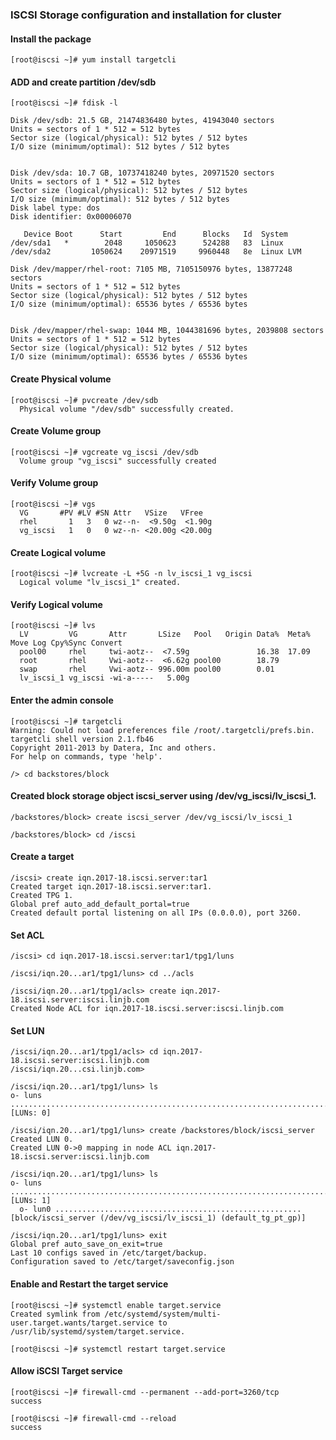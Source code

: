 ### ISCSI Storage configuration and installation for cluster

#### Install the package

    [root@iscsi ~]# yum install targetcli

#### ADD and create partition /dev/sdb

    [root@iscsi ~]# fdisk -l

    Disk /dev/sdb: 21.5 GB, 21474836480 bytes, 41943040 sectors
    Units = sectors of 1 * 512 = 512 bytes
    Sector size (logical/physical): 512 bytes / 512 bytes
    I/O size (minimum/optimal): 512 bytes / 512 bytes


    Disk /dev/sda: 10.7 GB, 10737418240 bytes, 20971520 sectors
    Units = sectors of 1 * 512 = 512 bytes
    Sector size (logical/physical): 512 bytes / 512 bytes
    I/O size (minimum/optimal): 512 bytes / 512 bytes
    Disk label type: dos
    Disk identifier: 0x00006070

       Device Boot      Start         End      Blocks   Id  System
    /dev/sda1   *        2048     1050623      524288   83  Linux
    /dev/sda2         1050624    20971519     9960448   8e  Linux LVM

    Disk /dev/mapper/rhel-root: 7105 MB, 7105150976 bytes, 13877248 sectors
    Units = sectors of 1 * 512 = 512 bytes
    Sector size (logical/physical): 512 bytes / 512 bytes
    I/O size (minimum/optimal): 65536 bytes / 65536 bytes


    Disk /dev/mapper/rhel-swap: 1044 MB, 1044381696 bytes, 2039808 sectors
    Units = sectors of 1 * 512 = 512 bytes
    Sector size (logical/physical): 512 bytes / 512 bytes
    I/O size (minimum/optimal): 65536 bytes / 65536 bytes

#### Create Physical volume

    [root@iscsi ~]# pvcreate /dev/sdb
      Physical volume "/dev/sdb" successfully created.

#### Create Volume group 

    [root@iscsi ~]# vgcreate vg_iscsi /dev/sdb
      Volume group "vg_iscsi" successfully created

#### Verify  Volume group

    [root@iscsi ~]# vgs
      VG       #PV #LV #SN Attr   VSize   VFree  
      rhel       1   3   0 wz--n-  <9.50g  <1.90g
      vg_iscsi   1   0   0 wz--n- <20.00g <20.00g

#### Create Logical volume

    [root@iscsi ~]# lvcreate -L +5G -n lv_iscsi_1 vg_iscsi
      Logical volume "lv_iscsi_1" created.

#### Verify Logical volume

    [root@iscsi ~]# lvs
      LV         VG       Attr       LSize   Pool   Origin Data%  Meta%  Move Log Cpy%Sync Convert
      pool00     rhel     twi-aotz--  <7.59g               16.38  17.09                           
      root       rhel     Vwi-aotz--  <6.62g pool00        18.79                                  
      swap       rhel     Vwi-aotz-- 996.00m pool00        0.01                                   
      lv_iscsi_1 vg_iscsi -wi-a-----   5.00g  

#### Enter the admin console

    [root@iscsi ~]# targetcli 
    Warning: Could not load preferences file /root/.targetcli/prefs.bin.
    targetcli shell version 2.1.fb46
    Copyright 2011-2013 by Datera, Inc and others.
    For help on commands, type 'help'.

    /> cd backstores/block 

#### Created block storage object iscsi_server using /dev/vg_iscsi/lv_iscsi_1.

    /backstores/block> create iscsi_server /dev/vg_iscsi/lv_iscsi_1

    /backstores/block> cd /iscsi 

#### Create a target

    /iscsi> create iqn.2017-18.iscsi.server:tar1
    Created target iqn.2017-18.iscsi.server:tar1.
    Created TPG 1.
    Global pref auto_add_default_portal=true
    Created default portal listening on all IPs (0.0.0.0), port 3260.

#### Set ACL

    /iscsi> cd iqn.2017-18.iscsi.server:tar1/tpg1/luns 

    /iscsi/iqn.20...ar1/tpg1/luns> cd ../acls 
 
    /iscsi/iqn.20...ar1/tpg1/acls> create iqn.2017-18.iscsi.server:iscsi.linjb.com
    Created Node ACL for iqn.2017-18.iscsi.server:iscsi.linjb.com

#### Set LUN

    /iscsi/iqn.20...ar1/tpg1/acls> cd iqn.2017-18.iscsi.server:iscsi.linjb.com 
    /iscsi/iqn.20...csi.linjb.com>
    
    /iscsi/iqn.20...ar1/tpg1/luns> ls
    o- luns .................................................................................................................. [LUNs: 0]
    
    /iscsi/iqn.20...ar1/tpg1/luns> create /backstores/block/iscsi_server 
    Created LUN 0.
    Created LUN 0->0 mapping in node ACL iqn.2017-18.iscsi.server:iscsi.linjb.com

    /iscsi/iqn.20...ar1/tpg1/luns> ls
    o- luns .................................................................................................................. [LUNs: 1]
      o- lun0 ....................................................... [block/iscsi_server (/dev/vg_iscsi/lv_iscsi_1) (default_tg_pt_gp)]

    /iscsi/iqn.20...ar1/tpg1/luns> exit
    Global pref auto_save_on_exit=true
    Last 10 configs saved in /etc/target/backup.
    Configuration saved to /etc/target/saveconfig.json

#### Enable and Restart the target service

    [root@iscsi ~]# systemctl enable target.service
    Created symlink from /etc/systemd/system/multi-user.target.wants/target.service to /usr/lib/systemd/system/target.service.

    [root@iscsi ~]# systemctl restart target.service

#### Allow iSCSI Target service

    [root@iscsi ~]# firewall-cmd --permanent --add-port=3260/tcp
    success

    [root@iscsi ~]# firewall-cmd --reload
    success
 


